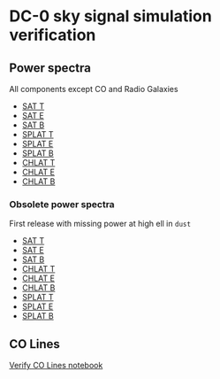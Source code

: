 # DC-0 sky signal simulation verification

## Power spectra

All components except CO and Radio Galaxies

* [SAT T](https://nbviewer.org/gist/zonca/8c56ea1ae49037efd6bb6f265905aef3)
* [SAT E](https://nbviewer.org/gist/zonca/0d91eb04cb37f768fc0f10b7919eebb7)
* [SAT B](https://nbviewer.org/gist/zonca/1ee1a23565987021e2e7cb5638f3b17d)
* [SPLAT T](https://nbviewer.org/gist/zonca/a389465a87bca21446d4a67696b95631)
* [SPLAT E](https://nbviewer.org/gist/zonca/87b026ef38ad63f999e3a4b5da341bdf)
* [SPLAT B](https://nbviewer.org/gist/zonca/269fa7c35a61615a2dbb6b352a0ebe56)
* [CHLAT T](https://nbviewer.org/gist/zonca/53fbb4a46f1683add9d5f67593e309b1)
* [CHLAT E](https://nbviewer.org/gist/zonca/f2a0c878a08b86bc4df985f071c64fd6)
* [CHLAT B](https://nbviewer.org/gist/zonca/b7919148feed4854c25d4aa63a1694f7)

### Obsolete power spectra

First release with missing power at high ell in `dust`

* [SAT T](https://nbviewer.org/gist/zonca/064437a8a988666a52288836e5a40fbb)
* [SAT E](https://nbviewer.org/gist/zonca/5a77d7e3d02de90f28327408034da02f)
* [SAT B](https://nbviewer.org/gist/zonca/5a81e11324d95407a5a34226851c8e3e)
* [CHLAT T](https://nbviewer.org/gist/zonca/2689131a2c458224f595b96a2f90387e)
* [CHLAT E](https://nbviewer.org/gist/zonca/0b86799c564d86fb817911c611a7af32)
* [CHLAT B](https://nbviewer.org/gist/zonca/8321f3315a59ce31148758d06714c544)
* [SPLAT T](https://nbviewer.org/gist/zonca/96f99de0963ae519d5487b16acb7f9f5)
* [SPLAT E](https://nbviewer.org/gist/zonca/cc28f8206efcba55884af518e2d7e0ea)
* [SPLAT B](https://nbviewer.org/gist/zonca/e651e69af46bf11cf049691573e74a1b)

## CO Lines

[Verify CO Lines notebook](verify_CO.ipynb)
